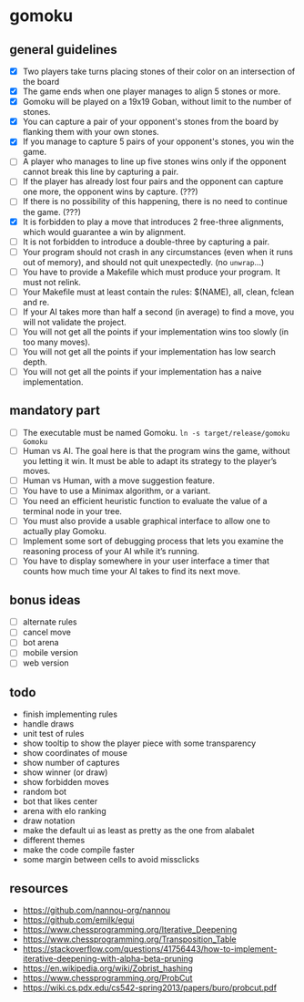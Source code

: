 # gomoku

## general guidelines

- [x] Two players take turns placing stones of their color on an intersection of the board
- [x] The game ends when one player manages to align 5 stones or more.
- [x] Gomoku will be played on a 19x19 Goban, without limit to the number of stones.
- [x] You can capture a pair of your opponent's stones from the board by flanking them with your own stones.
- [x] If you manage to capture 5 pairs of your opponent's stones, you win the game.
- [ ] A player who manages to line up five stones wins only if the opponent cannot break this line by capturing a pair.
- [ ] If the player has already lost four pairs and the opponent can capture one more, the opponent wins by capture. (???)
- [ ] If there is no possibility of this happening, there is no need to continue the game. (???)
- [x] It is forbidden to play a move that introduces 2 free-three alignments, which would guarantee a win by alignment.
- [ ] It is not forbidden to introduce a double-three by capturing a pair.
- [ ] Your program should not crash in any circumstances (even when it runs out of memory), and should not quit unexpectedly. (no `unwrap`...)
- [ ] You have to provide a Makefile which must produce your program. It must not relink.
- [ ] Your Makefile must at least contain the rules: $(NAME), all, clean, fclean and re.
- [ ] If your AI takes more than half a second (in average) to find a move, you will not validate the project.
- [ ] You will not get all the points if your implementation wins too slowly (in too many moves).
- [ ] You will not get all the points if your implementation has low search depth.
- [ ] You will not get all the points if your implementation has a naive implementation.

## mandatory part

- [ ] The executable must be named Gomoku. `ln -s target/release/gomoku Gomoku`
- [ ] Human vs AI. The goal here is that the program wins the game, without you letting it win. It must be able to adapt its strategy to the player’s moves.
- [ ] Human vs Human, with a move suggestion feature.
- [ ] You have to use a Minimax algorithm, or a variant.
- [ ] You need an efficient heuristic function to evaluate the value of a terminal node in your tree.
- [ ] You must also provide a usable graphical interface to allow one to actually play Gomoku.
- [ ] Implement some sort of debugging process that lets you examine the reasoning process of your AI while it’s running.
- [ ] You have to display somewhere in your user interface a timer that counts how much time your AI takes to find its next move.

## bonus ideas

- [ ] alternate rules
- [ ] cancel move
- [ ] bot arena
- [ ] mobile version
- [ ] web version

## todo

- finish implementing rules
- handle draws
- unit test of rules
- show tooltip to show the player piece with some transparency
- show coordinates of mouse
- show number of captures
- show winner (or draw)
- show forbidden moves
- random bot
- bot that likes center
- arena with elo ranking
- draw notation
- make the default ui as least as pretty as the one from alabalet
- different themes
- make the code compile faster
- some margin between cells to avoid missclicks

## resources

- https://github.com/nannou-org/nannou
- https://github.com/emilk/egui
- https://www.chessprogramming.org/Iterative_Deepening
- https://www.chessprogramming.org/Transposition_Table
- https://stackoverflow.com/questions/41756443/how-to-implement-iterative-deepening-with-alpha-beta-pruning
- https://en.wikipedia.org/wiki/Zobrist_hashing
- https://www.chessprogramming.org/ProbCut
- https://wiki.cs.pdx.edu/cs542-spring2013/papers/buro/probcut.pdf
